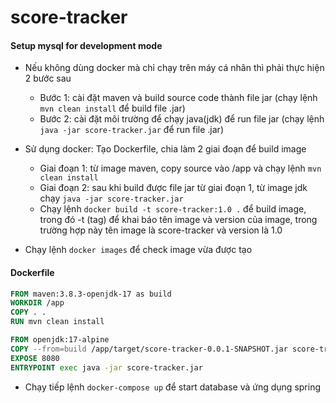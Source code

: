 # score-tracker

#### Setup mysql for development mode
- Nếu không dùng docker mà chỉ chạy trên máy cá nhân thì phải thực hiện 2 bước sau
  - Bước 1: cài đặt maven và build source code thành file jar (chạy lệnh ```mvn clean install``` để build file .jar)
  - Bước 2: cài đặt môi trường để chạy java(jdk) để run file jar (chạy lệnh ```java -jar score-tracker.jar``` để run file .jar)

- Sử dụng docker: Tạo Dockerfile, chia làm 2 giai đoạn để build image
  - Giai đoạn 1: từ image maven, copy source vào /app và chạy lệnh ```mvn clean install```
  - Giai đoạn 2: sau khi build được file jar từ giai đoạn 1, từ image jdk chạy ```java -jar score-tracker.jar```
  - Chạy lệnh ```docker build -t score-tracker:1.0 .``` để build image, trong đó -t (tag) để khai báo tên image và version của image, trong trường hợp này tên image là score-tracker và version là 1.0
  
- Chạy lệnh ```docker images``` để check image vừa được tạo
#### Dockerfile
```dockerfile
FROM maven:3.8.3-openjdk-17 as build
WORKDIR /app
COPY . .
RUN mvn clean install

FROM openjdk:17-alpine
COPY --from=build /app/target/score-tracker-0.0.1-SNAPSHOT.jar score-tracker.jar
EXPOSE 8080
ENTRYPOINT exec java -jar score-tracker.jar
```

- Chạy tiếp lệnh ```docker-compose up``` để start database và ứng dụng spring